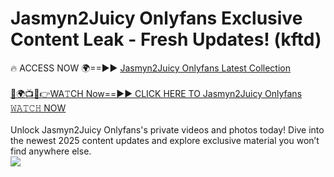 # Jasmyn2Juicy Onlyfans Exclusive Content Leak - Fresh Updates! (kftd)

🔥 ACCESS NOW 🌍==►► <a href="https://tinyurl.com/kvy9nzfs" rel="nofollow">Jasmyn2Juicy Onlyfans Latest Collection</a>
<br><br>
[🔴🌍📺📱👉WA𝚃CH Now==►► CLICK HERE TO Jasmyn2Juicy Onlyfans 𝚆𝙰𝚃𝙲𝙷 NOW](https://tinyurl.com/kvy9nzfs)
<br><br>
Unlock Jasmyn2Juicy Onlyfans's private videos and photos today! Dive into the newest 2025 content updates and explore exclusive material you won’t find anywhere else.
<br>
<a href="https://tinyurl.com/kvy9nzfs" rel="nofollow" data-target="animated-image.originalLink"><img src="https://camo.githubusercontent.com/8a4f000d20f83aca3bf7ec5f350d767afa0574a8a352519fd8cfa583a6f93a33/68747470733a2f2f692e696d6775722e636f6d2f644a486b345a712e676966" data-canonical-src="https://i.imgur.com/dJHk4Zq.gif" style="max-width: 100%; display: inline-block;" data-target="animated-image.originalImage"></a>
<br>
